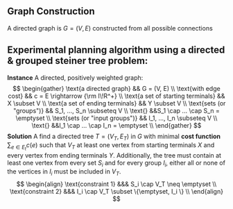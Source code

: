 

## Graph Construction

A directed graph is $G = (V,E)$ constructed from all possible connections

## Experimental planning algorithm using a directed & grouped steiner tree problem:

**Instance** A directed, positively weighted graph:
$$
\begin{gather}
\text{a directed graph} && G = (V, E) \\
\text{with edge cost} && c = E \rightarrow {\rm I\!R^+} \\
\text{a set of starting terminals} && X \subset V \\
\text{a set of ending terminals} && Y \subset V \\
\text{sets (or "groups")} && S_1, ..., S_n \subseteq V \\
\text{} &&S_1 \cap ... \cap S_n = \emptyset \\
\text{sets (or "input groups")} && I_1, ..., I_n \subseteq V \\
\text{} &&I_1 \cap ... \cap I_n = \emptyset \\
\end{gather}
$$
**Solution** A find a directed tree $T = (V_T, E_T)$ in $G$ with minimal **cost function** $\sum_{e \in E_t}{c(e)}$ such that $V_T$ at least one vertex from starting terminals $X$ and every vertex from ending terminals $Y$. Additionally, the tree must contain at least one vertex from every set $S_i$ and for every group $I_i$, either all or none of the vertices in $I_i$ must be included in $V_T$.
$$
\begin{align}
\text{constraint 1} &&& S_i \cap V_T \neq \emptyset \\
\text{constraint 2} &&& I_i \cap V_T \subset \{\emptyset, I_i \} \\
\end{align}
$$


